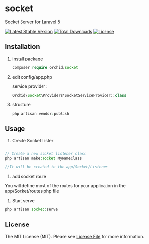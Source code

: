 # socket
Socket Server for Laravel 5 


[![Latest Stable Version](https://poser.pugx.org/orchid/socket/v/stable)](https://packagist.org/packages/orchid/settings)
[![Total Downloads](https://poser.pugx.org/orchid/socket/downloads)](https://packagist.org/packages/orchid/settings)
[![License](https://poser.pugx.org/orchid/socket/license)](https://packagist.org/packages/orchid/settings)




## Installation

1. install package

	```php
    composer require orchid/socket
	```

1. edit config/app.php

	service provider :

	```php
	Orchid\Socket\Providers\SocketServiceProvider::class
	```

1. structure

	```php
	php artisan vendor:publish
	```


## Usage

1. Create Socket Lister

```php

// Create a new socket listener class
php artisan make:socket MyNameClass

//It will be created in the app/Socket/Listener

```

1. add socket route

You will define most of the routes for your application in the app/Socket/routes.php file


1. Start serve

```php
php artisan socket:serve
```



## License

The MIT License (MIT). Please see [License File](LICENSE.md) for more information.
